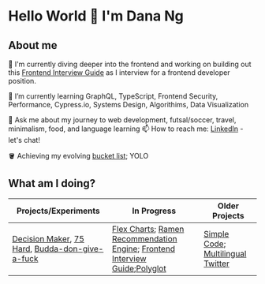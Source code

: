 # Hello World 👋 I'm Dana Ng

## About me

🔭 I'm currently diving deeper into the frontend and working on building out this [Frontend Interview Guide](https://riceball.gitbook.io/frontend-interview-guide/) as I interview for a frontend developer position.

🌱 I’m currently learning GraphQL, TypeScript, Frontend Security, Performance, Cypress.io, Systems Design, Algorithims, Data Visualization

💬 Ask me about my journey to web development, futsal/soccer, travel, minimalism, food, and language learning
📫 How to reach me: [LinkedIn](https://www.linkedin.com/in/danafng/) - let's chat!


🪣 Achieving my evolving [bucket list](https://gist.github.com/riceball1/995ea11cddf60e725dd62899d61686c1); YOLO


## What am I doing?

| Projects/Experiments | In Progress | Older Projects |
|----|----|---|
|[Decision Maker](https://www.danafng.com/decision-maker/), [75 Hard](https://gallant-hawking-256e81.netlify.app/), [Budda-don-give-a-fuck](https://www.danafng.com/budda-don-give-a-fuck/)| [Flex Charts](https://www.danafng.com/flex-charts/index.html); [Ramen Recommendation Engine](https://github.com/riceball1/ramen-recommendation-engine); [Frontend Interview Guide](https://riceball.gitbook.io/frontend-interview-guide/);[Polyglot](www.danafng.com/polyglot/) |[Simple Code](https://github.com/riceball1/simple-code); [Multilingual Twitter](https://github.com/riceball1/multilingual-twitter)|

